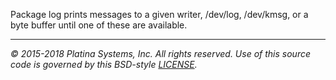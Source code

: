 Package log prints messages to a given writer, /dev/log, /dev/kmsg, or a byte
buffer until one of these are available.

---

*&copy; 2015-2018 Platina Systems, Inc. All rights reserved.
Use of this source code is governed by this BSD-style [LICENSE].*

[LICENSE]: LICENSE
